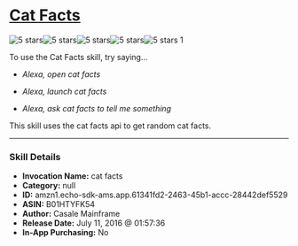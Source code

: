 # [Cat Facts](http://alexa.amazon.com/#skills/amzn1.echo-sdk-ams.app.61341fd2-2463-45b1-accc-28442def5529)
![5 stars](../../images/ic_star_black_18dp_1x.png)![5 stars](../../images/ic_star_black_18dp_1x.png)![5 stars](../../images/ic_star_black_18dp_1x.png)![5 stars](../../images/ic_star_black_18dp_1x.png)![5 stars](../../images/ic_star_black_18dp_1x.png) 1

To use the Cat Facts skill, try saying...

* *Alexa, open cat facts*

* *Alexa, launch cat facts*

* *Alexa, ask cat facts to tell me something*

This skill uses the cat facts api to get random cat facts.

***

### Skill Details

* **Invocation Name:** cat facts
* **Category:** null
* **ID:** amzn1.echo-sdk-ams.app.61341fd2-2463-45b1-accc-28442def5529
* **ASIN:** B01HTYFK54
* **Author:** Casale Mainframe
* **Release Date:** July 11, 2016 @ 01:57:36
* **In-App Purchasing:** No
